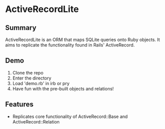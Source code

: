 # ActiveRecordLite

## Summary

ActiveRecordLite is an ORM that maps SQLite queries onto Ruby objects. It aims to replicate the functionality found in Rails' ActiveRecord.

## Demo

1. Clone the repo
2. Enter the directory
3. Load 'demo.rb' in irb or pry
4. Have fun with the pre-built objects and relations!


## Features

- Replicates core functionality of ActiveRecord::Base and
ActiveRecord::Relation

